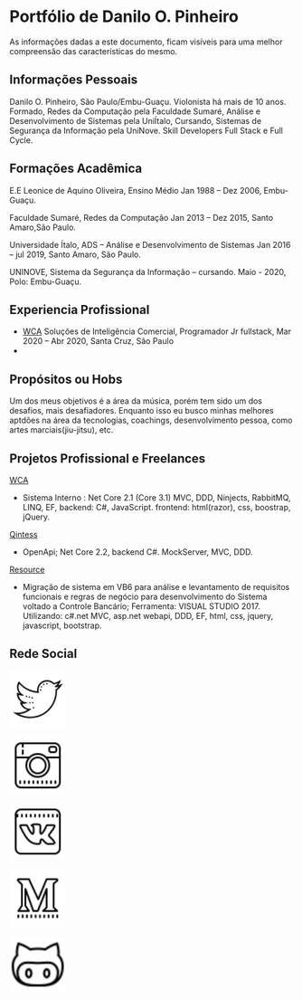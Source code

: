 # Portfólio de Danilo O. Pinheiro
As informações dadas a este documento, ficam visíveis para uma melhor compreensão das características do mesmo.

## Informações Pessoais
Danilo O. Pinheiro, São Paulo/Embu-Guaçu.
Violonista há mais de 10 anos.
Formado, Redes da Computação pela Faculdade Sumaré,
Análise e Desenvolvimento de Sistemas pela UniÍtalo,
Cursando, Sistemas de Segurança da Informação pela UniNove.
Skill Developers Full Stack e Full Cycle.

## Formações Acadêmica
E.E Leonice de Aquino Oliveira, Ensino Médio
Jan 1988 – Dez 2006, Embu-Guaçu.

Faculdade Sumaré, Redes da Computação
Jan 2013 – Dez 2015, Santo Amaro,São Paulo.

Universidade Ítalo, ADS – Análise e Desenvolvimento de Sistemas
Jan 2016 – jul 2019, Santo Amaro, São Paulo.

UNINOVE, Sistema da Segurança da Informação – cursando.
Maio - 2020, Polo: Embu-Guaçu.

## Experiencia Profissional
* [WCA](https://www.wca-ec.com.br/) Soluções de Inteligência Comercial, Programador Jr fullstack, Mar 2020 – Abr 2020, Santa Cruz, São Paulo
* 

## Propósitos ou Hobs
Um dos meus objetivos é a área da música, porém tem sido um dos desafios, mais desafiadores. Enquanto isso eu busco minhas melhores aptdões na área da tecnologias, coachings, desenvolvimento pessoa, como artes marciais(jiu-jitsu), etc.

## Projetos Profissional e Freelances
[WCA](https://www.wca-ec.com.br/)
* Sistema Interno : Net Core 2.1 (Core 3.1) MVC, DDD, Ninjects, RabbitMQ, LINQ, EF, backend: C#,
JavaScript. frontend: html(razor), css, boostrap, jQuery.

[Qintess](https://www.resourceit.com/)
* OpenApi; Net Core 2.2, backend C#. MockServer, MVC, DDD.

[Resource](https://www.resourceit.com/)
* Migração de sistema em VB6 para análise e levantamento de requisitos funcionais e regras de negócio para
desenvolvimento do Sistema voltado a Controle Bancário;
Ferramenta: VISUAL STUDIO 2017. Utilizando: c#.net MVC, asp.net webapi, DDD, EF, html, css, jquery,
javascript, bootstrap.

## Rede Social

[<img src="img/Twitter.png" width="100">](https://twitter.com/dan_opinheiro)
	
[<img src="img/Instagram.png" width="100">](https://www.instagram.com/musiccantor_danpinheiro/)

[<img src="img/vk.png" width="100">](https://vk.com/id605472308)
	
[<img src="img/Medium.png" width="100">](https://medium.com/@daniloopro)
	
[<img src="img/git-v2.png" width="100">](https://github.com/DaniloOPinheiro)
